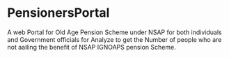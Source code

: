 # PensionersPortal
A web Portal for Old Age Pension Scheme under NSAP for both individuals and Government officials for Analyze to get the Number of people who are not aailing the benefit of NSAP IGNOAPS pension Scheme. 

